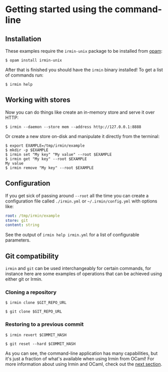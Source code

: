 # Getting started using the command-line

## Installation

These examples require the `irmin-unix` package to be installed from [opam](https://github.com/ocaml/opam):

```shell
$ opam install irmin-unix
```

After that is finished you should have the `irmin` binary installed! To get a list of commands run:

```shell
$ irmin help
```

## Working with stores

Now you can do things like create an in-memory store and serve it over HTTP:

```shell
$ irmin --daemon --store mem --address http://127.0.0.1:8888
```

Or create a new store on-disk and manipulate it directly from the terminal:

```shell
$ export EXAMPLE=/tmp/irmin/example
$ mkdir -p $EXAMPLE
$ irmin set "My key" "My value" --root $EXAMPLE
$ irmin get "My key" --root $EXAMPLE
My value
$ irmin remove "My key" --root $EXAMPLE
```

## Configuration

If you get sick of passing around `--root` all the time you can create a configuration file called `./irmin.yml` or `~/.irmin/config.yml` with options like:

```yaml
root: /tmp/irmin/example
store: git
content: string
```

See the output of `irmin help irmin.yml` for a list of configurable parameters.

## Git compatibility

`irmin` and `git` can be used interchangeably for certain commands, for instance here are some examples of operations that can be achieved using either git or Irmin.

### Cloning a repository

```shell
$ irmin clone $GIT_REPO_URL
```

```shell
$ git clone $GIT_REPO_URL
```

### Restoring to a previous commit

```shell
$ irmin revert $COMMIT_HASH
```

```shell
$ git reset --hard $COMMIT_HASH
```

As you can see, the command-line application has many capabilities, but it's just a fraction of what's available when using Irmin from OCaml! For more information about using Irmin and OCaml, check out the [next section](GettingStartedOCaml.html).
